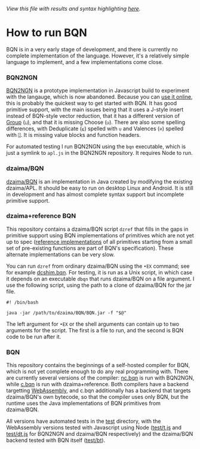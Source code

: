 *View this file with results and syntax highlighting [here](https://mlochbaum.github.io/BQN/running.html).*

# How to run BQN

BQN is in a very early stage of development, and there is currently no complete implementation of the language. However, it's a relatively simple language to implement, and a few implementations come close.

### BQN2NGN

[BQN2NGN](https://github.com/mlochbaum/BQN2NGN) is a prototype implementation in Javascript build to experiment with the langauge, which is now abandoned. Because you can [use it online](https://mlochbaum.github.io/BQN2NGN/web/index.html), this is probably the quickest way to get started with BQN. It has good primitive support, with the main issues being that it uses a J-style insert instead of BQN-style vector reduction, that it has a different version of [Group](doc/group.md) (`⊔`), and that it is missing Choose (`◶`). There are also some spelling differences, with Deduplicate (`⍷`) spelled with `∪` and Valences (`⊘`) spelled with `⍠`. It is missing value blocks and function headers.

For automated testing I run BQN2NGN using the `bqn` executable, which is just a symlink to `apl.js` in the BQN2NGN repository. It requires Node to run.

### dzaima/BQN

[dzaima/BQN](https://github.com/dzaima/BQN/) is an implementation in Java created by modifying the existing dzaima/APL. It should be easy to run on desktop Linux and Android. It is still in development and has almost complete syntax support but incomplete primitive support.

### dzaima+reference BQN

This repository contains a dzaima/BQN script `dzref` that fills in the gaps in primitive support using BQN implementations of primitives which are not yet up to spec ([reference implementations](spec/reference.bqn) of all primitives starting from a small set of pre-existing functions are part of BQN's specification). These alternate implementations can be very slow.

You can run `dzref` from ordinary dzaima/BQN using the `•EX` command; see for example [dcshim.bqn](dcshim.bqn). For testing, it is run as a Unix script, in which case it depends on an executable `dbqn` that runs dzaima/BQN on a file argument. I use the following script, using the path to a clone of dzaima/BQN for the jar file.

    #! /bin/bash
    
    java -jar /path/to/dzaima/BQN/BQN.jar -f "$@"

The left argument for `•EX` or the shell arguments can contain up to two arguments for the script. The first is a file to run, and the second is BQN code to be run after it.

### BQN

This repository contains the beginnings of a self-hosted compiler for BQN, which is not yet complete enough to do any real programming with. There are currently several versions of the compiler: [nc.bqn](nc.bqn) is run with BQN2NGN, while [c.bqn](c.bqn) is run with dzaima+reference. Both compilers have a backend targetting [WebAssembly](https://en.wikipedia.org/wiki/WebAssembly), and c.bqn additionally has a backend that targets dzaima/BQN's own bytecode, so that the compiler uses only BQN, but the runtime uses the Java implementations of BQN primitives from dzaima/BQN.

All versions have automated tests in the [test](test/) directory, with the WebAssembly versions tested with Javascript using Node ([test/t.js](test/t.js) and [test/dt.js](test/dt.js) for BQN2NGN and dzaima/BQN respectively) and the dzaima/BQN backend tested with BQN itself ([test/bt](test/bt)).

